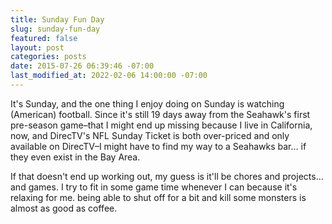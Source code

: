 ```yaml
---
title: Sunday Fun Day
slug: sunday-fun-day
featured: false
layout: post
categories: posts
date: 2015-07-26 06:39:46 -07:00
last_modified_at: 2022-02-06 14:00:00 -07:00
---
```


It's Sunday, and the one thing I enjoy doing on Sunday is watching (American) football. Since it's still 19 days away from the Seahawk's first pre-season game–that I might end up missing because I live in California, now, and DirecTV's NFL Sunday Ticket is both over-priced and only available on DirecTV–I might have to find my way to a Seahawks bar… if they even exist in the Bay Area.

If that doesn't end up working out, my guess is it'll be chores and projects… and games. I try to fit in some game time whenever I can because it's relaxing for me. being able to shut off for a bit and kill some monsters is almost as good as coffee.

